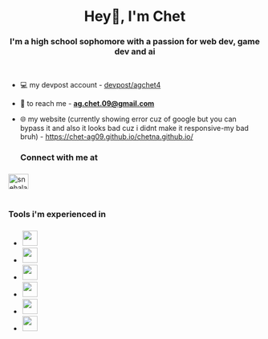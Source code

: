<h1 align="center">Hey👋, I'm Chet</h1>
<h3 align="center">I'm a high school sophomore with a passion for web dev, game dev and ai</h3><br>



- 💻 my devpost account - [devpost/agchet4]([devpost/agchet4](https://devpost.com/agchetna4))
  
- 📮 to reach me - **ag.chet.09@gmail.com**

- 🌐 my website (currently showing error cuz of google but you can bypass it and also it looks bad cuz i didnt make it responsive-my bad bruh) - https://chet-ag09.github.io/chetna.github.io/


  <h3>Connect with me at<h3>
  
<a href="https://www.linkedin.com/in/chet-a-g-b2b81a2b7/" target="blank"><img align="center" src="https://raw.githubusercontent.com/rahuldkjain/github-profile-readme-generator/master/src/images/icons/Social/linked-in-alt.svg" alt="snehaladbol" height="30" width="40" /></a><br><br>



 <h3>Tools i'm experienced in<h3>

- <img src="https://upload.wikimedia.org/wikipedia/commons/thumb/c/c3/Python-logo-notext.svg/800px-Python-logo-notext.svg.png" height="30px" width="30px">
- <img src="https://upload.wikimedia.org/wikipedia/commons/thumb/6/61/HTML5_logo_and_wordmark.svg/800px-HTML5_logo_and_wordmark.svg.png" height="30px" width="30px">
- <img src="https://encrypted-tbn0.gstatic.com/images?q=tbn:ANd9GcS7uwLyomLuj-z2wdukzRfaViu2o_urpD0h8eOGOdtcLQ&s" height="30px" width="30px">
- <img src="https://upload.wikimedia.org/wikipedia/commons/thumb/d/d5/CSS3_logo_and_wordmark.svg/1200px-CSS3_logo_and_wordmark.svg.png" height="30px" width="30px">
- <img src="https://upload.wikimedia.org/wikipedia/commons/thumb/c/c4/Unity_2021.svg/1200px-Unity_2021.svg.png" height="30px">
- <img src="https://upload.wikimedia.org/wikipedia/commons/d/d2/C_Sharp_Logo_2023.svg" height="30px" width="30px">
